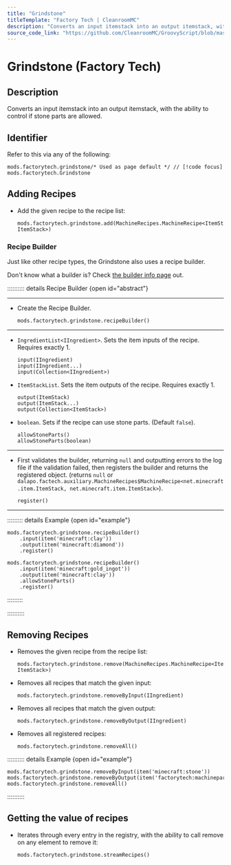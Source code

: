 ```yaml
---
title: "Grindstone"
titleTemplate: "Factory Tech | CleanroomMC"
description: "Converts an input itemstack into an output itemstack, with the ability to control if stone parts are allowed."
source_code_link: "https://github.com/CleanroomMC/GroovyScript/blob/master/src/main/java/com/cleanroommc/groovyscript/compat/mods/factorytech/Grindstone.java"
---
```


# Grindstone (Factory Tech)

## Description

Converts an input itemstack into an output itemstack, with the ability to control if stone parts are allowed.

## Identifier

Refer to this via any of the following:

```groovy:no-line-numbers {1}
mods.factorytech.grindstone/* Used as page default */ // [!code focus]
mods.factorytech.Grindstone
```


## Adding Recipes

- Add the given recipe to the recipe list:

    ```groovy:no-line-numbers
    mods.factorytech.grindstone.add(MachineRecipes.MachineRecipe<ItemStack, ItemStack>)
    ```


### Recipe Builder

Just like other recipe types, the Grindstone also uses a recipe builder.

Don't know what a builder is? Check [the builder info page](../../getting_started/builder.md) out.

:::::::::: details Recipe Builder {open id="abstract"}

---

- Create the Recipe Builder.

    ```groovy:no-line-numbers
    mods.factorytech.grindstone.recipeBuilder()
    ```

---

- `IngredientList<IIngredient>`. Sets the item inputs of the recipe. Requires exactly 1.

    ```groovy:no-line-numbers
    input(IIngredient)
    input(IIngredient...)
    input(Collection<IIngredient>)
    ```

- `ItemStackList`. Sets the item outputs of the recipe. Requires exactly 1.

    ```groovy:no-line-numbers
    output(ItemStack)
    output(ItemStack...)
    output(Collection<ItemStack>)
    ```

- `boolean`. Sets if the recipe can use stone parts. (Default `false`).

    ```groovy:no-line-numbers
    allowStoneParts()
    allowStoneParts(boolean)
    ```

---

- First validates the builder, returning `null` and outputting errors to the log file if the validation failed, then registers the builder and returns the registered object. (returns `null` or `dalapo.factech.auxiliary.MachineRecipes$MachineRecipe<net.minecraft.item.ItemStack, net.minecraft.item.ItemStack>`).

    ```groovy:no-line-numbers
    register()
    ```

---

::::::::: details Example {open id="example"}
```groovy:no-line-numbers
mods.factorytech.grindstone.recipeBuilder()
    .input(item('minecraft:clay'))
    .output(item('minecraft:diamond'))
    .register()

mods.factorytech.grindstone.recipeBuilder()
    .input(item('minecraft:gold_ingot'))
    .output(item('minecraft:clay'))
    .allowStoneParts()
    .register()
```

:::::::::

::::::::::

## Removing Recipes

- Removes the given recipe from the recipe list:

    ```groovy:no-line-numbers
    mods.factorytech.grindstone.remove(MachineRecipes.MachineRecipe<ItemStack, ItemStack>)
    ```

- Removes all recipes that match the given input:

    ```groovy:no-line-numbers
    mods.factorytech.grindstone.removeByInput(IIngredient)
    ```

- Removes all recipes that match the given output:

    ```groovy:no-line-numbers
    mods.factorytech.grindstone.removeByOutput(IIngredient)
    ```

- Removes all registered recipes:

    ```groovy:no-line-numbers
    mods.factorytech.grindstone.removeAll()
    ```

:::::::::: details Example {open id="example"}
```groovy:no-line-numbers
mods.factorytech.grindstone.removeByInput(item('minecraft:stone'))
mods.factorytech.grindstone.removeByOutput(item('factorytech:machinepart:1'))
mods.factorytech.grindstone.removeAll()
```

::::::::::

## Getting the value of recipes

- Iterates through every entry in the registry, with the ability to call remove on any element to remove it:

    ```groovy:no-line-numbers
    mods.factorytech.grindstone.streamRecipes()
    ```
